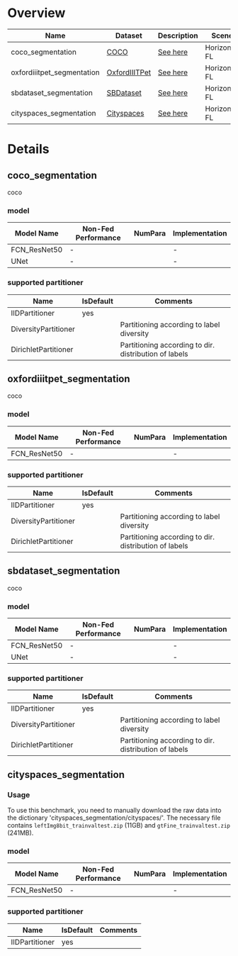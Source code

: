 # Overview
| **Name**                   | **Dataset**                                                          | **Description**                         | **Scene**     | **Download**                                                                                              | **Remark**      |
|----------------------------|----------------------------------------------------------------------|-----------------------------------------|---------------|-----------------------------------------------------------------------------------------------------------|-----------------|
| coco_segmentation          | [COCO](https://cocodataset.org/#detection-2016)                      | [See here](#coco_segmentation)          | Horizontal FL | [Click Here](https://github.com/WwZzz/easyFL/raw/FLGo/resources/benchmark/coco_segmentation.zip)          | (under testing) |
| oxfordiiitpet_segmentation | [OxfordIIITPet](https://www.robots.ox.ac.uk/~vgg/data/pets/)         | [See here](#oxfordiiitpet_segmentation) | Horizontal FL | [Click Here](https://github.com/WwZzz/easyFL/raw/FLGo/resources/benchmark/oxfordiiitpet_segmentation.zip) |                 |
| sbdataset_segmentation     | [SBDataset](http://home.bharathh.info/pubs/codes/SBD/download.html)  | [See here](#sbdataset_segmentation)     | Horizontal FL | [Click Here](https://github.com/WwZzz/easyFL/raw/FLGo/resources/benchmark/sbdataset_segmentation.zip)     |                 |
| cityspaces_segmentation    | [Cityspaces](https://www.cityscapes-dataset.com/) | [See here](#cityspaces_segmentation)    | Horizontal FL | [Click Here](https://github.com/WwZzz/easyFL/raw/FLGo/resources/benchmark/cityspaces_segmentation.zip)    |                 |


# Details

## **coco_segmentation**
<div id="coco_segmentation"></div>
coco

### model
| **Model Name** | **Non-Fed Performance** | **NumPara** | **Implementation** |
|----------------|-------------------------|-------------|--------------------|
| FCN_ResNet50   | -                       |             | -                  |
| UNet           | -                       |             | -                  |

### supported partitioner
| Name                 | IsDefault | Comments                                               |
|----------------------|-----------|--------------------------------------------------------|
| IIDPartitioner       | yes       |                                                        |
| DiversityPartitioner |           | Partitioning according to label diversity              |
| DirichletPartitioner |           | Partitioning according to dir. distribution of labels  |

## **oxfordiiitpet_segmentation**
<div id="oxfordiiitpet_segmentation"></div>
coco

### model
| **Model Name** | **Non-Fed Performance** | **NumPara** | **Implementation** |
|----------------|-------------------------|-------------|--------------------|
| FCN_ResNet50   | -                       |             | -                  |

### supported partitioner
| Name                 | IsDefault | Comments                                               |
|----------------------|-----------|--------------------------------------------------------|
| IIDPartitioner       | yes       |                                                        |
| DiversityPartitioner |           | Partitioning according to label diversity              |
| DirichletPartitioner |           | Partitioning according to dir. distribution of labels  |

## **sbdataset_segmentation**
<div id="sbdataset_segmentation"></div>
coco

### model
| **Model Name** | **Non-Fed Performance** | **NumPara** | **Implementation** |
|----------------|-------------------------|-------------|--------------------|
| FCN_ResNet50   | -                       |             | -                  |
| UNet           | -                       |             | -                  |

### supported partitioner
| Name                 | IsDefault | Comments                                               |
|----------------------|-----------|--------------------------------------------------------|
| IIDPartitioner       | yes       |                                                        |
| DiversityPartitioner |           | Partitioning according to label diversity              |
| DirichletPartitioner |           | Partitioning according to dir. distribution of labels  |

## **cityspaces_segmentation**
<div id="cityspaces_segmentation"></div>

### Usage
To use this benchmark, you need to manually download the raw data into the dictionary 'cityspaces_segmentation/cityspaces/'. The necessary file contains
`leftImg8bit_trainvaltest.zip` (11GB) and `gtFine_trainvaltest.zip` (241MB).

### model
| **Model Name** | **Non-Fed Performance** | **NumPara** | **Implementation** |
|----------------|-------------------------|-------------|--------------------|
| FCN_ResNet50   | -                       |             | -                  |

### supported partitioner
| Name                 | IsDefault | Comments                                               |
|----------------------|-----------|--------------------------------------------------------|
| IIDPartitioner       | yes       |                                                        |
